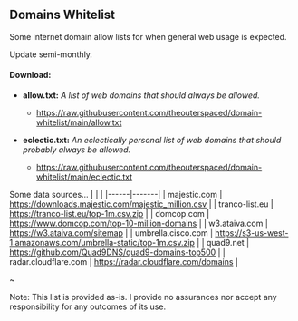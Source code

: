 ## Domains Whitelist

Some internet domain allow lists for when general web usage is expected.

Update semi-monthly.


#### Download:

* **allow.txt:** *A list of web domains that should always be allowed.*
  * https://raw.githubusercontent.com/theouterspaced/domain-whitelist/main/allow.txt

  
* **eclectic.txt:** *An eclectically personal list of web domains that should probably always be allowed.*
  * https://raw.githubusercontent.com/theouterspaced/domain-whitelist/main/eclectic.txt


Some data sources...
| | |
|------|-------|
| majestic.com | https://downloads.majestic.com/majestic_million.csv |
| tranco-list.eu | https://tranco-list.eu/top-1m.csv.zip |
| domcop.com | https://www.domcop.com/top-10-million-domains |
| w3.ataiva.com | https://w3.ataiva.com/sitemap |
| umbrella.cisco.com | https://s3-us-west-1.amazonaws.com/umbrella-static/top-1m.csv.zip |
| quad9.net | https://github.com/Quad9DNS/quad9-domains-top500 |
| radar.cloudflare.com | https://radar.cloudflare.com/domains |

~

Note: This list is provided as-is. I provide no assurances nor accept any responsibility for any outcomes of its use.
